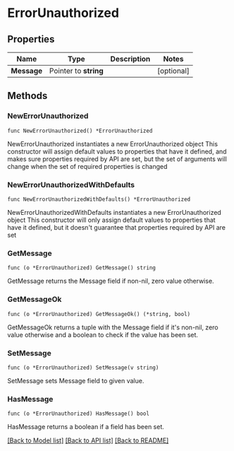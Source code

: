 # ErrorUnauthorized

## Properties

Name | Type | Description | Notes
------------ | ------------- | ------------- | -------------
**Message** | Pointer to **string** |  | [optional] 

## Methods

### NewErrorUnauthorized

`func NewErrorUnauthorized() *ErrorUnauthorized`

NewErrorUnauthorized instantiates a new ErrorUnauthorized object
This constructor will assign default values to properties that have it defined,
and makes sure properties required by API are set, but the set of arguments
will change when the set of required properties is changed

### NewErrorUnauthorizedWithDefaults

`func NewErrorUnauthorizedWithDefaults() *ErrorUnauthorized`

NewErrorUnauthorizedWithDefaults instantiates a new ErrorUnauthorized object
This constructor will only assign default values to properties that have it defined,
but it doesn't guarantee that properties required by API are set

### GetMessage

`func (o *ErrorUnauthorized) GetMessage() string`

GetMessage returns the Message field if non-nil, zero value otherwise.

### GetMessageOk

`func (o *ErrorUnauthorized) GetMessageOk() (*string, bool)`

GetMessageOk returns a tuple with the Message field if it's non-nil, zero value otherwise
and a boolean to check if the value has been set.

### SetMessage

`func (o *ErrorUnauthorized) SetMessage(v string)`

SetMessage sets Message field to given value.

### HasMessage

`func (o *ErrorUnauthorized) HasMessage() bool`

HasMessage returns a boolean if a field has been set.


[[Back to Model list]](../README.md#documentation-for-models) [[Back to API list]](../README.md#documentation-for-api-endpoints) [[Back to README]](../README.md)


